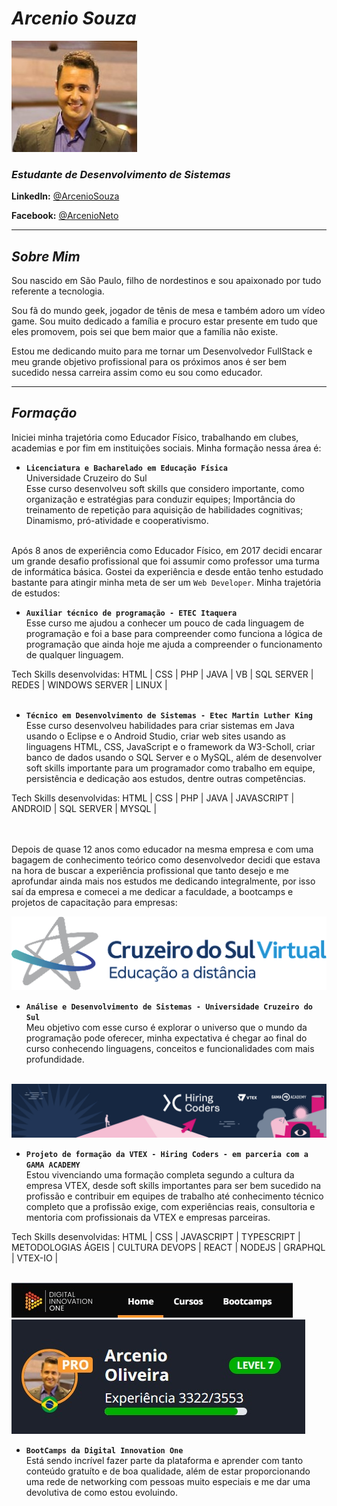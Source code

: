 # *Arcenio Souza*

<img src="imagemReadme/Eu.jpg" alt="Minha Foto">

### *Estudante de Desenvolvimento de Sistemas*

**LinkedIn:**
<a href="http://www.linkedin.com/in/arceniofso"> @ArcenioSouza</a>

**Facebook:**
<a href="https://www.facebook.com/arcenio.neto.3"> @ArcenioNeto</a>

---

## *Sobre Mim*
Sou nascido em São Paulo, filho de nordestinos e sou apaixonado por tudo referente a tecnologia. 

Sou fã do mundo geek, jogador de tênis de mesa e também adoro um vídeo game. Sou muito dedicado a família e procuro estar presente em tudo que eles promovem, pois sei que bem maior que a família não existe.

Estou me dedicando muito para me tornar um Desenvolvedor FullStack e meu grande objetivo profissional para os próximos anos é ser bem sucedido nessa carreira assim como eu sou como educador.

---

## *Formação*
Iniciei minha trajetória como Educador Físico, trabalhando em clubes, academias e por fim em instituições sociais. Minha formação nessa área é:

 - **`Licenciatura e Bacharelado em Educação Física`**<br>
 Universidade Cruzeiro do Sul<br>
 Esse curso desenvolveu soft skills que considero importante, como organização e estratégias para conduzir equipes; Importância do treinamento de repetição para aquisição de habilidades cognitivas; Dinamismo, pró-atividade e cooperativismo.
 <br><br>

Após 8 anos de experiência como Educador Físico, em 2017 decidi encarar um grande desafio profissional que foi assumir como professor uma turma de informática básica. Gostei da experiência e desde então tenho estudado bastante para atingir minha meta de ser um `Web Developer`. Minha trajetória de estudos:
            
- **`Auxiliar técnico de programação - ETEC Itaquera`**<br>
Esse curso me ajudou a conhecer um pouco de cada linguagem de programação e foi a base para compreender como funciona a lógica de programação que ainda hoje me ajuda a compreender o funcionamento de qualquer linguagem.

Tech Skills desenvolvidas: HTML | CSS | PHP | JAVA | VB | SQL SERVER | REDES | WINDOWS SERVER | LINUX |  
<br>

- **`Técnico em Desenvolvimento de Sistemas - Etec Martin Luther King`**<br>
Esse curso desenvolveu habilidades para criar sistemas em Java usando o Eclipse e o Android Studio, criar web sites usando as linguagens HTML, CSS, JavaScript e o framework da W3-Scholl, criar banco de dados usando o SQL Server e o MySQL, além de desenvolver soft skills importante para um programador como trabalho em equipe, persistência e dedicação aos estudos, dentre outras competências.

Tech Skills desenvolvidas: HTML | CSS | PHP | JAVA | JAVASCRIPT | ANDROID | SQL SERVER | MYSQL |  
<br><br>

Depois de quase 12 anos como educador na mesma empresa e com uma bagagem de conhecimento teórico como desenvolvedor decidi que estava na hora de buscar a experiência profissional que tanto desejo e me aprofundar ainda mais nos estudos me dedicando integralmente, por isso saí da empresa e comecei a me dedicar a faculdade, a bootcamps e projetos de capacitação para empresas:
<br>

<img src="imagemReadme/CruzeiroDoSul.jpg" alt="Universidade">

- **`Análise e Desenvolvimento de Sistemas - Universidade Cruzeiro do Sul`**<br>
Meu objetivo com esse curso é explorar o universo que o mundo da programação pode oferecer, minha expectativa é chegar ao final do curso conhecendo linguagens, conceitos e funcionalidades com mais profundidade.
<br><br>

<img src="imagemReadme/cover-linkedin.jpg" alt="HiringCoders">

- **`Projeto de formação da VTEX - Hiring Coders - em parceria com a GAMA ACADEMY`**<br>
Estou vivenciando uma formação completa segundo a cultura da empresa VTEX, desde soft skills importantes para ser bem sucedido na profissão e contribuir em equipes de trabalho até conhecimento técnico completo que a profissão exige, com experiências reais, consultoria e mentoria com profissionais da VTEX e empresas parceiras.

Tech Skills desenvolvidas: HTML | CSS | JAVASCRIPT | TYPESCRIPT | METODOLOGIAS ÁGEIS | CULTURA DEVOPS | REACT | NODEJS | GRAPHQL | VTEX-IO |
<br> <br>

<div>
<img src="imagemReadme/Dio.jpg" alt="DigitalInnovation">
<img src="imagemReadme/experiencia.jpg" alt="Universidade">
</div>

- **`BootCamps da Digital Innovation One`**<br>
Está sendo incrível fazer parte da plataforma e aprender com tanto conteúdo gratuíto e de boa qualidade, além de estar proporcionando uma rede de networking com pessoas muito especiais e me dar uma devolutiva de como estou evoluindo.
<br>
